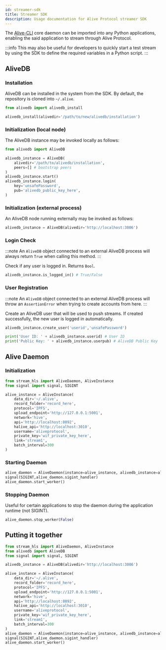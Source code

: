 ```yaml
---
id: streamer-sdk
title: Streamer SDK
description: Usage documentation for Alive Protocol streamer SDK
---
```


The [Alive-CLI](/docs/alivecli) core daemon can be imported into any Python applications, enabling the said application to stream through Alive Protocol.

:::info
This may also be useful for developers to quickly start a test stream by using the SDK to define the required variables in a Python script.
:::

## AliveDB

### Installation

AliveDB can be installed in the system from the SDK. By default, the repository is cloned into `~/.alive`.

```python
from alivedb import alivedb_install

alivedb_install(alivedir='/path/to/new/alivedb/installation')
```

### Initialization (local node)

The AliveDB instance may be invoked locally as follows:

```python
from alivedb import AliveDB

alivedb_instance = AliveDB(
    alivedir='/path/to/alivedb/installation',
    peers=[] # bootstrap peers
)
alivedb_instance.start()
alivedb_instance.login(
    key='unsafePassword',
    pub='alivedb_public_key_here',
)
```

### Initialization (external process)

An AliveDB node running externally may be invoked as follows:

```python
alivedb_instance = AliveDB(alivedir='http://localhost:3006')
```

### Login Check

:::note
An `AliveDB` object connected to an external AliveDB process will always return `True` when calling this method.
:::

Check if any user is logged in. Returns `Bool`.

```python
alivedb_instance.is_logged_in() # True/False
```

### User Registration

:::note
An `AliveDB` object connected to an external AliveDB process will throw an `AssertionError` when trying to create accounts from here.
:::

Create an AliveDB user that will be used to push streams. If created successfully, the new user is logged in automatically.

```python
alivedb_instance.create_user('userid','unsafePassword')

print('User ID: ' + alivedb_instance.userid) # User ID
print('Public Key: ' + alivedb_instance.userpub) # AliveDB Public Key
```

## Alive Daemon

### Initialization

```python
from stream_hls import AliveDaemon, AliveInstance
from signal import signal, SIGINT

alive_instance = AliveInstance(
    data_dir='~/.alive',
    record_folder='record_here',
    protocol='IPFS',
    upload_endpoint='http://127.0.0.1:5001',
    network='hive',
    api='http://localhost:8092',
    halive_api='http://localhost:3010',
    username='aliveprotocol',
    private_key='wif_private_key_here',
    link='stream1',
    batch_interval=300
)
```

### Starting Daemon
```python
alive_daemon = AliveDaemon(instance=alive_instance, alivedb_instance=alivedb_instance)
signal(SIGINT,alive_daemon.sigint_handler)
alive_daemon.start_worker()
```

### Stopping Daemon

Useful for certain applications to stop the daemon during the application runtime (not SIGINT).
```python
alive_daemon.stop_worker(False)
```

## Putting it together

```python
from stream_hls import AliveDaemon, AliveInstance
from alivedb import AliveDB
from signal import signal, SIGINT

alivedb_instance = AliveDB(alivedir='http://localhost:3006')

alive_instance = AliveInstance(
    data_dir='~/.alive',
    record_folder='record_here',
    protocol='IPFS',
    upload_endpoint='http://127.0.0.1:5001',
    network='hive',
    api='http://localhost:8092',
    halive_api='http://localhost:3010',
    username='aliveprotocol',
    private_key='wif_private_key_here',
    link='stream1',
    batch_interval=300
)
alive_daemon = AliveDaemon(instance=alive_instance, alivedb_instance=alivedb_instance)
signal(SIGINT,alive_daemon.sigint_handler)
alive_daemon.start_worker()
```